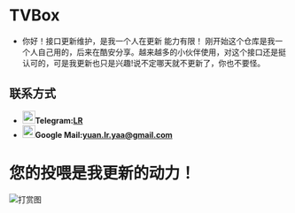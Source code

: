 # TVBox

- 你好！接口更新维护，是我一个人在更新 能力有限！ 刚开始这个仓库是我一个人自己用的，后来在酷安分享。越来越多的小伙伴使用，对这个接口还是挺认可的，可是我更新也只是兴趣!说不定哪天就不更新了，你也不要怪。

## 联系方式
- <img src="https://www.freepnglogos.com/uploads/telegram-logo-image-1.png" width="23" height="23">**Telegram:[LR](https://t.me/yuan_lr_ya)** 
- <img src="https://p3-search.byteimg.com/obj/labis/e71eb95fa293d14925f178f5a235c868" width="23" height="23">**Google Mail:yuan.lr.yaa@gmail.com**

# 您的投喂是我更新的动力！
![打赏图](https://gh.con.sh/https://raw.githubusercontent.com/yuanzl77/zafu/main/打赏码.png)

